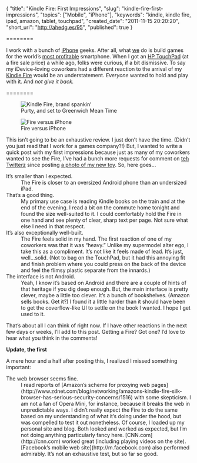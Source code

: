 {
  "title": "Kindle Fire: First Impressions",
  "slug": "kindle-fire-first-impressions",
  "topics": ["Mobile", "iPhone"],
  "keywords": "kindle, kindle fire, ipad, amazon, tablet, touchpad",
  "created_date": "2011-11-15 20:20:20",
  "short_url": "http://ahedg.es/95",
  "published": true
}

========

I work with a bunch of [iPhone](http://www.apple.com/iphone/) geeks. After all, what [we](http://tapulous.com) do is build games for the world’s [most profitable](http://www.macrumors.com/2011/11/15/android-tops-50-share-of-smartphone-sales-but-apple-still-dominating-profits/) smartphone. When I got an [HP TouchPad](http://kb.hpwebos.com/wps/portal/kb2/na/touchpad/touchpad/wifi/home/page_en.html) (at a fire sale price) a while ago, folks were curious, if a bit dismissive. To say my iDevice-loving coworkers had a different reaction to the arrival of my [Kindle Fire](http://www.amazon.com/Kindle-Fire-Amazon-Tablet/dp/B0051VVOB2) would be an understatement. _Everyone_ wanted to hold and play with it. And _not give it back._

========

<figure>
    <img src="/blog/assets/img/kindle-brand-spankin.jpg" alt="Kindle Fire, brand spankin’">
    <figcaption>Purty, and set to Greenwich Mean Time</figcaption>
</figure>

<figure>
    <img src="/blog/assets/img/kindle-versus-iphone.jpg" alt="Fire versus iPhone">
    <figcaption>Fire versus iPhone</figcaption>
</figure>

This isn’t going to be an exhaustive review. I just don’t have the time. (Didn’t you just read that I work for a games company?!) But, I wanted to write a quick post with my first impressions because just as many of my coworkers wanted to see the Fire, I’ve had a bunch more requests for comment on [teh Twitterz](http://twitter.com/segdeha) since posting [a photo of my new toy](https://www.instagram.com/p/UVnEjm81Lg1uhpXpVS5mKbg7WzMx4rj00/). So, here goes…

<dl>
    <dt>It’s smaller than I expected.</dt><dd>The Fire is closer to an oversized Android phone than an undersized iPad.</dd>
    <dt>That’s a good thing.</dt><dd>My primary use case is reading Kindle books on the train and at the end of the evening. I read a bit on the commute home tonight and found the size well-suited to it. I could comfortably hold the Fire in one hand and see plenty of clear, sharp text per page. Not sure what else I need in that respect.</dd>
    <dt>It’s also exceptionally well-built.</dt><dd>The Fire feels solid in my hand. The first reaction of one of my coworkers was that it was “heavy.” Unlike my supermodel alter ego, I take this as a compliment. It’s not like it feels made of lead. It’s just, well…solid. (Not to bag on the TouchPad, but it had this annoying fit and finish problem where you could press on the back of the device and feel the flimsy plastic separate from the innards.)</dd>
    <dt>The interface is not Android.</dt><dd>Yeah, I know it’s based on Android and there are a couple of hints of that heritage if you dig deep enough. But, the main interface is pretty clever, maybe a little too clever. It’s a bunch of bookshelves. (Amazon sells books. Get it?) I found it a little harder than it should have been to get the coverflow-like UI to settle on the book I wanted. I hope I get used to it.</dd>
</dl>

That’s about all I can think of right now. If I have other reactions in the next few days or weeks, I’ll add to this post. Getting a Fire? Got one? I’d love to hear what you think in the comments!

**Update, the first**

A mere hour and a half after posting this, I realized I missed something important:

<dl>
    <dt>The web browser seems fine.</dt><dd>I read reports of [Amazon’s scheme for proxying web pages](http://www.zdnet.com/blog/networking/amazons-kindle-fire-silk-browser-has-serious-security-concerns/1516) with some skepticism. I am not a fan of Opera Mini, for instance, because it breaks the web in unpredictable ways. I didn’t really expect the Fire to do the same based on my understanding of what it’s doing under the hood, but was compelled to test it out nonetheless. Of course, I loaded up my personal site and blog. Both looked and worked as expected, but I’m not doing anything particularly fancy here. [CNN.com](http://cnn.com) worked great (including playing videos on the site). [Facebook’s mobile web site](http://m.facebook.com) also performed admirably. It’s not an exhaustive test, but so far so good.</dd>
</dl>
